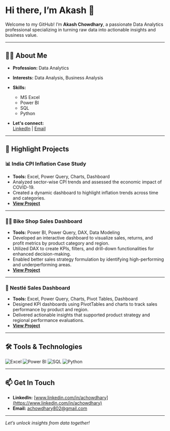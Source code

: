 # Hi there, I’m Akash 👋

Welcome to my GitHub! I’m **Akash Chowdhary**, a passionate Data Analytics professional specializing in turning raw data into actionable insights and business value. 

---

## 👨‍💻 About Me

- **Profession:** Data Analytics
- **Interests:** Data Analysis, Business Analysis
- **Skills:**  
  - MS Excel  
  - Power BI  
  - SQL  
  - Python  

- **Let's connect:**  
  [LinkedIn](https://www.linkedin.com/in/achowdhary) | [Email](mailto:achowdhary802@gmail.com)

---

## 🚀 Highlight Projects

### 📊 India CPI Inflation Case Study
- **Tools:** Excel, Power Query, Charts, Dashboard
- Analyzed sector-wise CPI trends and assessed the economic impact of COVID-19.
- Created a dynamic dashboard to highlight inflation trends across time and categories.
- **[View Project]()**

---

### 🚴‍♂️ Bike Shop Sales Dashboard
- **Tools:** Power BI, Power Query, DAX, Data Modeling
- Developed an interactive dashboard to visualize sales, returns, and profit metrics by product category and region.
- Utilized DAX to create KPIs, filters, and drill-down functionalities for enhanced decision-making.
- Enabled better sales strategy formulation by identifying high-performing and underperforming areas.
- **[View Project]()**

---

### 🍫 Nestlé Sales Dashboard
- **Tools:** Excel, Power Query, Charts, Pivot Tables, Dashboard
- Designed KPI dashboards using PivotTables and charts to track sales performance by product and region.
- Delivered actionable insights that supported product strategy and regional performance evaluations.
- **[View Project]()**

---

## 🛠️ Tools & Technologies

![Excel](https://img.shields.io/badge/-Excel-217346?style=for-the-badge&logo=microsoft-excel&logoColor=white)
![Power BI](https://img.shields.io/badge/-Power%20BI-F2C811?style=for-the-badge&logo=powerbi&logoColor=white)
![SQL](https://img.shields.io/badge/-SQL-4479A1?style=for-the-badge&logo=postgresql&logoColor=white)
![Python](https://img.shields.io/badge/-Python-3776AB?style=for-the-badge&logo=python&logoColor=white)

---

## 📫 Get In Touch

- **LinkedIn:** [www.linkedin.com/in/achowdhary](https://www.linkedin.com/in/achowdhary)
- **Email:** [achowdhary802@gmail.com](mailto:achowdhary802@gmail.com)

---

*Let’s unlock insights from data together!*
